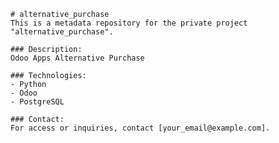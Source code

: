 
    # alternative_purchase
    This is a metadata repository for the private project "alternative_purchase".

    ### Description:
    Odoo Apps Alternative Purchase

    ### Technologies:
    - Python
    - Odoo
    - PostgreSQL

    ### Contact:
    For access or inquiries, contact [your_email@example.com].
    
